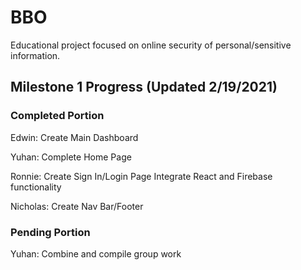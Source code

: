 # BBO
Educational project focused on online security of personal/sensitive information.

## Milestone 1 Progress (Updated 2/19/2021)

### Completed Portion

Edwin:
Create Main Dashboard

Yuhan:
Complete Home Page

Ronnie:
Create Sign In/Login Page
Integrate React and Firebase functionality

Nicholas:
Create Nav Bar/Footer

### Pending Portion

Yuhan:
Combine and compile group work
